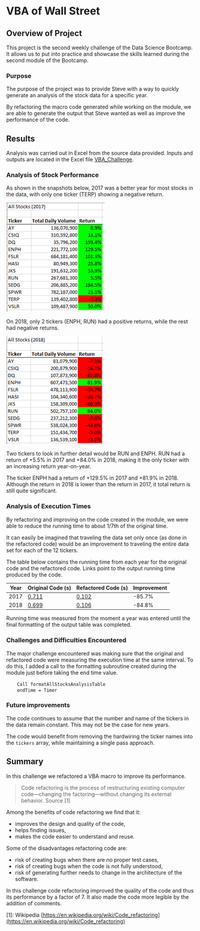 # VBA of Wall Street

## Overview of Project
This project is the second weekly challenge of the Data Science Bootcamp. It allows us to put into practice and showcase the skills learned during the second module of the Bootcamp.

### Purpose
The purpose of the project was to provide Steve with a way to quickly generate an analysis of the stock data for a specific year.

By refactoring the macro code generated while working on the module, we are able to generate the output that Steve wanted as well as improve the performance of the code.

## Results
Analysis was carried out in Excel from the source data provided.  Inputs and outputs are located in the Excel file [VBA_Challenge](VBA_Challenge.xlsm).

### Analysis of Stock Performance
As shown in the snapshots below, 2017 was a better year for most stocks in the data, with only one ticker (TERP) showing a negative return.

![All Stocks 2017](/resources/All_Stocks_2017.png)

On 2018, only 2 tickers (ENPH, RUN) had a positive returns, while the rest had negative returns.

![All Stocks 2018](/resources/All_Stocks_2018.png)

Two tickers to look in further detail would be RUN and ENPH.  RUN had a return of +5.5% in 2017 and +84.0% in 2018, making it the only ticker with an increasing return year-on-year.

The ticker ENPH had a return of +129.5% in 2017 and +81.9% in 2018.  Although the return in 2018 is lower than the return in 2017, it total return is still quite significant.

### Analysis of Execution Times
By refactoring and improving on the code created in the module, we were able to reduce the running time to about 1/7th of the original time.

It can easily be imagined that traveling the data set only once (as done in the refactored code) would be an improvement to traveling the entire data set for each of the 12 tickers.

The table below contains the running time from each year for the original code and the refactored code.  Links point to the output running time produced by the code.

| Year | Original Code (s) | Refactored Code (s) | Improvement |
| -----| --------------| --------------- | ------------|
| 2017 | [0.711](resources/Original_code_2017.png) | [0.102](resources/VBA_Challenge_2017.png) | -85.7% |
| 2018 | [0.699](resources/Original_code_2018.png) | [0.106](resources/VBA_Challenge_2018.png) | -84.8% |

Running time was measured from the moment a year was entered until the final formatting of the output table was completed.

### Challenges and Difficulties Encountered
The major challenge encountered was making sure that the original and refactored code were measuring the execution time at the same interval. To do this, I added a call to the formatting subroutine created during the module just before taking the end time value.
```
    Call formatAllStocksAnalysisTable
    endTime = Timer
```

### Future improvements
The code continues to assume that the number and name of the tickers in the data remain constant.  This may not be the case for new years.

The code would benefit from removing the hardwiring the ticker names into the `tickers` array, while maintaining a single pass approach.

## Summary
In this challenge we refactored a VBA macro to improve its performance. 

> Code refactoring is the process of restructuring existing computer code—changing the factoring—without changing its external behavior. 
Source [1]

Among the benefits of code refactoring we find that it:
- improves the design and quality of the code,
- helps finding issues,
- makes the code easier to understand and reuse.

Some of the disadvantages refactoring code are:
- risk of creating bugs when there are no proper test cases,
- risk of creating bugs when the code is not fully understood,
- risk of generating further needs to change in the architecture of the software.

In this challenge code refactoring improved the quality of the code and thus its performance by a factor of 7. It also made the code more legible by the addition of comments.


[1]: Wikipedia [https://en.wikipedia.org/wiki/Code_refactoring](https://en.wikipedia.org/wiki/Code_refactoring)
